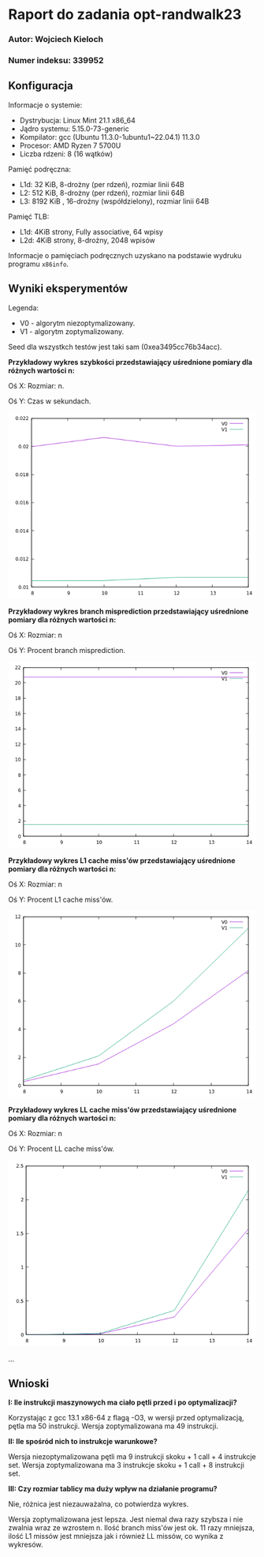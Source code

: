# Raport do zadania opt-randwalk23

### Autor: Wojciech Kieloch 
### Numer indeksu: 339952

Konfiguracja
---

Informacje o systemie:

 * Dystrybucja: Linux Mint 21.1 x86_64
 * Jądro systemu: 5.15.0-73-generic
 * Kompilator: gcc (Ubuntu 11.3.0-1ubuntu1~22.04.1) 11.3.0
 * Procesor: AMD Ryzen 7 5700U
 * Liczba rdzeni: 8 (16 wątków)

Pamięć podręczna:

 * L1d: 32 KiB, 8-drożny (per rdzeń), rozmiar linii 64B
 * L2: 512 KiB, 8-drożny (per rdzeń), rozmiar linii 64B
 * L3: 8192 KiB , 16-drożny (współdzielony), rozmiar linii 64B

Pamięć TLB:

 * L1d: 4KiB strony, Fully associative, 64 wpisy
 * L2d: 4KiB strony, 8-drożny, 2048 wpisów

Informacje o pamięciach podręcznych uzyskano na podstawie wydruku programu
`x86info`.

Wyniki eksperymentów
---

Legenda:
* V0 - algorytm niezoptymalizowany.
* V1 - algorytm zoptymalizowany.

Seed dla wszystkch testów jest taki sam (0xea3495cc76b34acc).

**Przykładowy wykres szybkości przedstawiający uśrednione pomiary dla różnych wartości n:**

Oś X: Rozmiar: n.

Oś Y: Czas w sekundach.

![figure](speedDiag.png)

**Przykładowy wykres branch misprediction przedstawiający uśrednione pomiary dla różnych wartości n:**

Oś X: Rozmiar: n

Oś Y: Procent branch misprediction.

![figure](branchDiag.png)

**Przykładowy wykres L1 cache miss'ów przedstawiający uśrednione pomiary dla różnych wartości n:**

Oś X: Rozmiar: n

Oś Y: Procent L1 cache miss'ów.

![figura](l1Diag.png)

**Przykładowy wykres LL cache miss'ów przedstawiający uśrednione pomiary dla różnych wartości n:**

Oś X: Rozmiar: n

Oś Y: Procent LL cache miss'ów.

![figura](llDiag.png)

...

Wnioski
---

**I: Ile instrukcji maszynowych ma ciało pętli przed i po optymalizacji?**

Korzystając z gcc 13.1 x86-64 z flagą -O3, w wersji przed optymalizacją, pętla ma 50 instrukcji.
Wersja zoptymalizowana ma 49 instrukcji.

**II: Ile spośród nich to instrukcje warunkowe?**

Wersja niezoptymalizowana pętli ma 9 instrukcji skoku + 1 call + 4 instrukcje set.
Wersja zoptymalizowana ma 3 instrukcje skoku + 1 call + 8 instrukcji set.

**III: Czy rozmiar tablicy ma duży wpływ na działanie programu?**

Nie, różnica jest niezauważalna, co potwierdza wykres.

Wersja zoptymalizowana jest lepsza. Jest niemal dwa razy szybsza i nie zwalnia wraz ze wzrostem n. Ilość branch miss'ów jest ok. 11 razy mniejsza, ilość L1 missów jest mniejsza jak i również LL missów, co wynika z wykresów.
